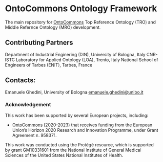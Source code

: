# OntoCommons Ontology Framework
The main repository for [OntoCommons](https://ontocommons.eu) Top Reference Ontology (TRO) and Middle Refernce Ontology (MRO) development.

## Contributing Partners
Department of Industrial Enginering (DIN), University of Bologna, Italy
CNR-ISTC Laboratory for Applied Ontology (LOA), Trento, Italy
National School of Engineers of Tarbes (ENIT), Tarbes, France

## Contacts:
Emanuele Ghedini, University of Bologna
emanuele.ghedini@unibo.it

### Acknowledgement
This work has been supported by several European projects, including:

  - [OntoCommons](https://cordis.europa.eu/project/id/958371) (2020-2023) that receives funding from the European Union’s Horizon 2020 Research and Innovation Programme, under Grant Agreement n. 958371.
  
This work was conducted using the Protégé resource, which is supported by grant GM10331601 from the National Institute of General Medical Sciences of the United States National Institutes of Health.
